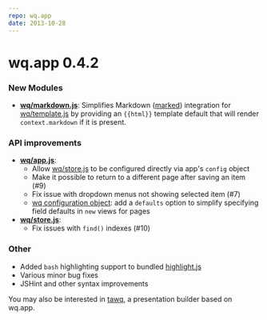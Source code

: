 ```yaml
---
repo: wq.app
date: 2013-10-28
---
```


# wq.app 0.4.2

### New Modules
- **[wq/markdown.js](http://wq.io/docs/sup)**: Simplifies Markdown ([marked](http://wq.io/docs/third-party)) integration for [wq/template.js](http://wq.io/docs/sup) by providing an `{{html}}` template default that will render `context.markdown` if it is present.

### API improvements
- **[wq/app.js](http://wq.io/docs/app-js)**:
  - Allow [wq/store.js](http://wq.io/docs/store-js) to be configured directly via app's `config` object
  - Make it possible to return to a different page after saving an item (#9)
  - Fix issue with dropdown menus not showing selected item (#7)
  - [wq configuration object](http://wq.io/docs/config): add a `defaults` option to simplify specifying field defaults in `new` views for pages
- **[wq/store.js](http://wq.io/docs/store-js)**:
  - Fix issues with `find()` indexes (#10)

### Other
- Added `bash` highlighting support to bundled [highlight.js](http://wq.io/docs/third-party)
- Various minor bug fixes
- JSHint and other syntax improvements

You may also be interested in [tawq](http://ta.wq.io), a presentation builder based on wq.app.
